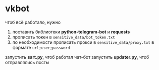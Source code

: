 # vkbot
чтоб всё работало, нужно 
1. поставить библиотеки **python-telegram-bot** и **requests**
2. прописать токен в `sensitive_data/bot_token.txt`
3. по необходимости прописать прокси в `sensitive_data/proxy.txt` в формате `url;user;password`

запустить **sart.py**, чтоб работал чат-бот
запустить **updater.py**, чтоб отправлялись посты
